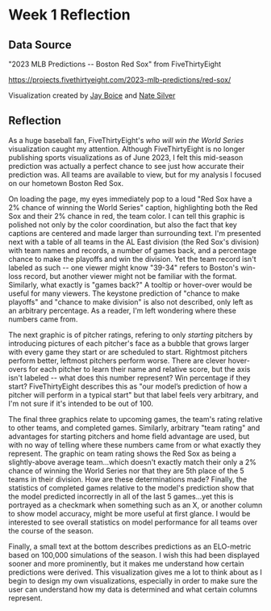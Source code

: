 # Week 1 Reflection
## Data Source
"2023 MLB Predictions -- Boston Red Sox" from FiveThirtyEight

https://projects.fivethirtyeight.com/2023-mlb-predictions/red-sox/

Visualization created by [Jay Boice](https://fivethirtyeight.com/contributors/jay-boice/) and [Nate Silver](https://fivethirtyeight.com/contributors/nate-silver/)
## Reflection
As a huge baseball fan, FiveThirtyEight's *who will win the World Series* visualization caught my attention. Although FiveThirtyEight is no longer publishing sports visualizations as of June 2023, I felt this mid-season prediction was actually a perfect chance to see just how accurate their prediction was. All teams are available to view, but for my analysis I focused on our hometown Boston Red Sox.

On loading the page, my eyes immediately pop to a loud "Red Sox have a 2% chance of winning the World Series" caption, highlighting both the Red Sox and their 2% chance in red, the team color. I can tell this graphic is polished not only by the color coordination, but also the fact that key captions are centered and made larger than surrounding text. I'm presented next with a table of all teams in the AL East division (the Red Sox's division) with team names and records, a number of games back, and a percentage chance to make the playoffs and win the division. Yet the team record isn't labeled as such -- one viewer might know "39-34" refers to Boston's win-loss record, but another viewer might not be familiar with the format. Similarly, what exactly is "games back?" A tooltip or hover-over would be useful for many viewers. The keystone prediction of "chance to make playoffs" and "chance to make division" is also not described, only left as an arbitrary percentage. As a reader, I'm left wondering where these numbers came from.

The next graphic is of pitcher ratings, refering to only *starting* pitchers by introducing pictures of each pitcher's face as a bubble that grows larger with every game they start or are scheduled to start. Rightmost pitchers perform better, leftmost pitchers perform worse. There are clever hover-overs for each pitcher to learn their name and relative score, but the axis isn't labeled -- what does this number represent? Win percentage if they start? FiveThirtyEight describes this as "our model’s prediction of how a pitcher will perform in a typical start" but that label feels very arbitrary, and I'm not sure if it's intended to be out of 100. 

The final three graphics relate to upcoming games, the team's rating relative to other teams, and completed games. Similarly, arbitrary "team rating" and advantages for starting pitchers and home field advantage are used, but with no way of telling where these numbers came from or what exactly they represent. The graphic on team rating shows the Red Sox as being a slightly-above average team...which doesn't exactly match their only a 2% chance of winning the World Series nor that they are 5th place of the 5 teams in their division. How are these determinations made? Finally, the statistics of completed games relative to the model's prediction show that the model predicted incorrectly in all of the last 5 games...yet this is portrayed as a checkmark when something such as an X, or another column to show model accuracy, might be more useful at first glance. I would be interested to see overall statistics on model performance for all teams over the course of the season.

Finally, a small text at the bottom describes predictions as an ELO-metric based on 100,000 simulations of the season. I wish this had been displayed sooner and more prominently, but it makes me understand how certain predictions were derived. This visualization gives me a lot to think about as I begin to design my own visualizations, especially in order to make sure the user can understand how my data is determined and what certain columns represent. 


